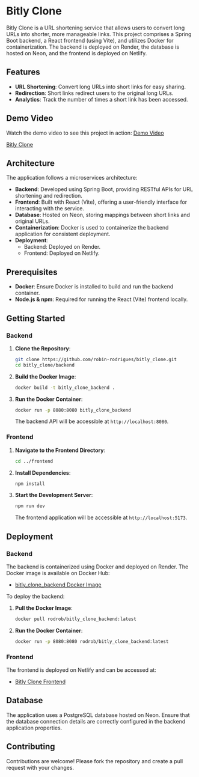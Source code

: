 # Bitly Clone

Bitly Clone is a URL shortening service that allows users to convert long URLs into shorter, more manageable links. This project comprises a Spring Boot backend, a React frontend (using Vite), and utilizes Docker for containerization. The backend is deployed on Render, the database is hosted on Neon, and the frontend is deployed on Netlify.

## Features

- **URL Shortening**: Convert long URLs into short links for easy sharing.
- **Redirection**: Short links redirect users to the original long URLs.
- **Analytics**: Track the number of times a short link has been accessed.


## Demo Video

Watch the demo video to see this project in action:
[Demo Video](https://drive.google.com/file/d/1_jw9Kd2XgzNdUSgGc-3wTclOmXhuokJ_/view?usp=share_link)

[Bitly Clone](https://mini-urls.netlify.app/)


## Architecture

The application follows a microservices architecture:

- **Backend**: Developed using Spring Boot, providing RESTful APIs for URL shortening and redirection.
- **Frontend**: Built with React (Vite), offering a user-friendly interface for interacting with the service.
- **Database**: Hosted on Neon, storing mappings between short links and original URLs.
- **Containerization**: Docker is used to containerize the backend application for consistent deployment.
- **Deployment**:
  - Backend: Deployed on Render.
  - Frontend: Deployed on Netlify.

## Prerequisites

- **Docker**: Ensure Docker is installed to build and run the backend container.
- **Node.js & npm**: Required for running the React (Vite) frontend locally.

## Getting Started

### Backend

1. **Clone the Repository**:
   ```bash
   git clone https://github.com/robin-rodrigues/bitly_clone.git
   cd bitly_clone/backend
   ```

2. **Build the Docker Image**:
   ```bash
   docker build -t bitly_clone_backend .
   ```

3. **Run the Docker Container**:
   ```bash
   docker run -p 8080:8080 bitly_clone_backend
   ```

   The backend API will be accessible at `http://localhost:8080`.

### Frontend

1. **Navigate to the Frontend Directory**:
   ```bash
   cd ../frontend
   ```

2. **Install Dependencies**:
   ```bash
   npm install
   ```

3. **Start the Development Server**:
   ```bash
   npm run dev
   ```

   The frontend application will be accessible at `http://localhost:5173`.

## Deployment

### Backend

The backend is containerized using Docker and deployed on Render. The Docker image is available on Docker Hub:

- [bitly_clone_backend Docker Image](https://hub.docker.com/r/rodrob/bitly_clone_backend)

To deploy the backend:

1. **Pull the Docker Image**:
   ```bash
   docker pull rodrob/bitly_clone_backend:latest
   ```

2. **Run the Docker Container**:
   ```bash
   docker run -p 8080:8080 rodrob/bitly_clone_backend:latest
   ```

### Frontend

The frontend is deployed on Netlify and can be accessed at:

- [Bitly Clone Frontend](https://mini-urls.netlify.app/)

## Database

The application uses a PostgreSQL database hosted on Neon. Ensure that the database connection details are correctly configured in the backend application properties.



## Contributing

Contributions are welcome! Please fork the repository and create a pull request with your changes.

